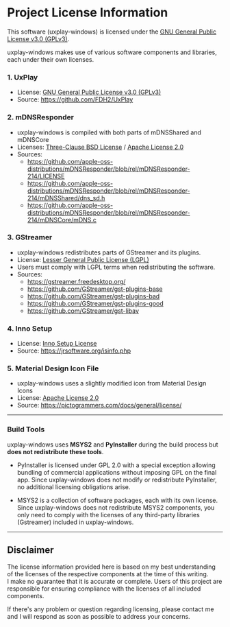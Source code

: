 # Project License Information

This software (uxplay-windows) is licensed under the [GNU General Public License v3.0 (GPLv3)](https://www.gnu.org/licenses/gpl-3.0.html).

uxplay-windows makes use of various software components and libraries, each under their own licenses.

### 1. UxPlay
- License: [GNU General Public License v3.0 (GPLv3)](https://github.com/FDH2/UxPlay/blob/master/LICENSE)
- Source: https://github.com/FDH2/UxPlay

### 2. mDNSResponder
- uxplay-windows is compiled with both parts of mDNSShared and mDNSCore
- Licenses: [Three-Clause BSD License](https://opensource.org/licenses/BSD-3-Clause) / [Apache License 2.0](https://www.apache.org/licenses/LICENSE-2.0)
- Sources:  
  - https://github.com/apple-oss-distributions/mDNSResponder/blob/rel/mDNSResponder-214/LICENSE  
  - https://github.com/apple-oss-distributions/mDNSResponder/blob/rel/mDNSResponder-214/mDNSShared/dns_sd.h  
  - https://github.com/apple-oss-distributions/mDNSResponder/blob/rel/mDNSResponder-214/mDNSCore/mDNS.c

### 3. GStreamer
- uxplay-windows redistributes parts of GStreamer and its plugins.
- License: [Lesser General Public License (LGPL)](https://www.gnu.org/licenses/lgpl-3.0.html)
- Users must comply with LGPL terms when redistributing the software.
- Sources:  
  - https://gstreamer.freedesktop.org/  
  - https://github.com/GStreamer/gst-plugins-base  
  - https://github.com/GStreamer/gst-plugins-bad  
  - https://github.com/GStreamer/gst-plugins-good  
  - https://github.com/GStreamer/gst-libav

### 4. Inno Setup
- License: [Inno Setup License](https://jrsoftware.org/isinfo.php#license)
- Source: https://jrsoftware.org/isinfo.php

### 5. Material Design Icon File
- uxplay-windows uses a slightly modified icon from Material Design Icons
- License: [Apache License 2.0](https://www.apache.org/licenses/LICENSE-2.0)
- Source: https://pictogrammers.com/docs/general/license/

---

### Build Tools

uxplay-windows uses **MSYS2** and **PyInstaller** during the build process but **does not redistribute these tools**.

- PyInstaller is licensed under GPL 2.0 with a special exception allowing bundling of commercial applications without imposing GPL on the final app. Since uxplay-windows does not modify or redistribute PyInstaller, no additional licensing obligations arise.

- MSYS2 is a collection of software packages, each with its own license. Since uxplay-windows does not redistribute MSYS2 components, you only need to comply with the licenses of any third-party libraries (Gstreamer) included in uxplay-windows.

---

## Disclaimer

The license information provided here is based on my best understanding of the licenses of the respective components at the time of this writing.  
I make no guarantee that it is accurate or complete. Users of this project are responsible for ensuring compliance with the licenses of all included components.

If there's any problem or question regarding licensing, please contact me and I will respond as soon as possible to address your concerns.

